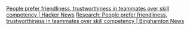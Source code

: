
[People prefer friendliness, trustworthiness in teammates over skill competency | Hacker News](https://news.ycombinator.com/item?id=29082060)
[Research: People prefer friendliness, trustworthiness in teammates over skill competency | Binghamton News](https://www.binghamton.edu/news/story/3318/research-people-prefer-friendliness-trustworthiness-in-teammates-over-skill-competency)
